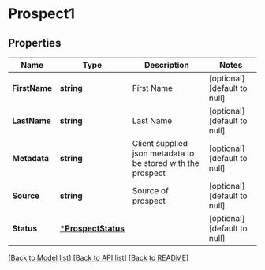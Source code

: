 # Prospect1

## Properties
Name | Type | Description | Notes
------------ | ------------- | ------------- | -------------
**FirstName** | **string** | First Name | [optional] [default to null]
**LastName** | **string** | Last Name | [optional] [default to null]
**Metadata** | **string** | Client supplied json metadata to be stored with the prospect | [optional] [default to null]
**Source** | **string** | Source of prospect | [optional] [default to null]
**Status** | [***ProspectStatus**](prospect_status.md) |  | [optional] [default to null]

[[Back to Model list]](../README.md#documentation-for-models) [[Back to API list]](../README.md#documentation-for-api-endpoints) [[Back to README]](../README.md)

